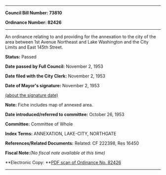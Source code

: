 

********

**Council Bill Number: 73810**
   
**Ordinance Number: 82426**
********

 An ordinance relating to and providing for the annexation to the city of the area between 1st Avenue Northeast and Lake Washington and the City Limits and East 145th Street.

**Status:** Passed
   
**Date passed by Full Council:** November 2, 1953
   
**Date filed with the City Clerk:** November 2, 1953
   
**Date of Mayor's signature:** November 2, 1953
   
[(about the signature date)](/~public/approvaldate.htm)
   
   
**Note:** Fiche includes map of annexed area.

   
**Date introduced/referred to committee:** October 26, 1953
   
**Committee:** Committee of Whole
   
   
**Index Terms:** ANNEXATION, LAKE-CITY, NORTHGATE

**References/Related Documents:** Related: CF 222398, Res 16450

**Fiscal Note:**_(No fiscal note available at this time)_

**Electronic Copy: **[PDF scan of Ordinance No. 82426](/~archives/Ordinances/Ord_82426.pdf)

********

